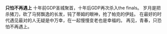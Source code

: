 **只怕不再遇上**
十年前GDP圣城聚首，十年后GDP再次杀入the finals。
岁月是把杀猪刀，砍了马努飘逸的长发，钝了蒂姆的眼神，抢了帕克的伊娃。
在最好的时代遇见最对的人无疑是中万幸，在一起慢慢变老也是幸福的。
再见，青春，只恐怕不再遇上。